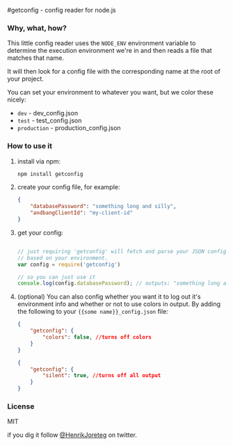 #getconfig - config reader for node.js

### Why, what, how?
This little config reader uses the `NODE_ENV` environment variable to determine the execution environment we're in and then reads a file that matches that name. 

It will then look for a config file with the corresponding name at the root of your project.

You can set your environment to whatever you want, but we color these nicely:

- `dev` - dev_config.json
- `test` - test_config.json
- `production` - production_config.json

### How to use it

1. install via npm: 

    ```bash
    npm install getconfig
    ```

2. create your config file, for example:

    ```json
    {
        "databasePassword": "something long and silly",
        "andbangClientId": "my-client-id"
    }
    ```

3. get your config: 

    ```js

    // just requiring 'getconfig' will fetch and parse your JSON config
    // based on your environment. 
    var config = require('getconfig')

    // so you can just use it
    console.log(config.databasePassword); // outputs: "something long and silly"
    ```

4. (optional) You can also config whether you want it to log out it's environment info and whether or not to use colors in output. By adding the following to your `{{some name}}_config.json` file:

    ```json
    {
        "getconfig": {
            "colors": false, //turns off colors
        }
    }
    ```

    ```json
    {
        "getconfig": {
            "silent": true, //turns off all output
        }
    }
    ```

### License

MIT

if you dig it follow [@HenrikJoreteg](http://twitter.com/henrikjoreteg) on twitter.